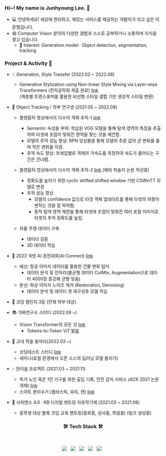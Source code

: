 ### Hi~! My name is Junhyoung Lee. 👋


<!--
**jjuun0/jjuun0** is a ✨ _special_ ✨ repository because its `README.md` (this file) appears on your GitHub profile.

Here are some ideas to get you started:

- 🔭 I’m currently working on ...
- 🌱 I’m currently learning ...
- 👯 I’m looking to collaborate on ...
- 🤔 I’m looking for help with ...
- 💬 Ask me about ...
- 📫 How to reach me: ...
- 😄 Pronouns: ...
- ⚡ Fun fact: ...
-->
- 💻 안녕하세요! 세상에 편리하고, 재밌는 서비스를 제공하는 개발자가 되고 싶은 이준형입니다. 
- 😄 Computer Vision 분야의 다양한 경험과 스스로 공부하거나 소통하며 지식을 쌓고 있습니다.
  - 🌱 Interest: Generation model · Object detection, segmentation, tracking
  
### Project & Activity 🏃  
  - 💡 Generation, Style Transfer (2022.03 ~ 2022.06)  
    - Generative Stylization using Non-linear Style Mixing via Layer-wise Transformers (전자공학회 제출 완료) [link](https://github.com/jjuun0/Capstone_Design)  
      (계층별 트랜스포머를 활용한 비선형 스타일 결합 기반 생성적 스타일 변환)
  - 💸 Object Tracking / 학부 연구생 (2021.05 ~ 2022.08)
    - 플렌옵틱 영상에서의 다수의 객체 추적-1 [link](https://github.com/jjuun0/object-tracking) 
      - Semantic 속성을 부여: 학습된 VGG 모델을 통해 탐색 영역의 특징을 추출하여 타겟에 초점이 맞춰진 영역을 찾는 것을 제안함.
      - 모델의 추적 성능 향상: RPN 앙상블을 통해 모델의 추론 값의 큰 변화를 줄여 작은 변화를 이끔. 
      -	추적 속도 향상: 프레임별로 객체의 가속도를 측정하여 속도가 줄어드는 구간은 건너뜀.
  
    - 플렌옵틱 영상에서의 다수의 객체 추적-2 [link](https://github.com/jjuun0/object-tracking-2) (해외 학술지 논문 작성중) 
      - 정확도를 높이기 위한 cyclic shifted shifted window 기반 CSWinTT 모델로 변경 
      - 추적 성능 향상  
        - 모델의 confidence 값으로 타겟 객체 업데이트를 통해 타겟의 외형이 변하는 것을 잘 파악함.  
        - 동적 탐색 영역 제한을 통해 타겟에 초점이 맞춰진 여러 포컬 이미지로 타겟의 추적 정확도를 높임.
        
    - 자율 주행 데이터 구축
      - 데이터 검증
      - 3D 데이터 학습  
     
  - 🏅 2022 국방 AI 경진대회(AI Connect) [link](https://github.com/jjuun0/MAICON)  
    - 예선: 항공 이미지 데이터를 활용한 건물 변화 탐지
      - 데이터 분석 및 전처리(불균형 데이터 CutMix, Augmentation으로 데이터 4000장 증강해 균형 맞춤)
    - 본선: 화상 이미지 노이즈 제거 (Restoration, Denoising)
      - 데이터 분석 및 데이터 셋 재구성후 모델 학습
    
  - 🥉 코딩 챌린지 3등 (전체 학부 대상)
    
  - 📚 가짜연구소 스터디 (2022.09 ~)
    - Vision Transformer의 모든 것 [link](https://www.notion.so/chanrankim/Vision-Transformer-7cd4fbe829854c40b4a5dba3e51b10f8)  
      - Tokens-to-Token ViT [발표](https://fortune-scraper-694.notion.site/Tokens-to-Token-ViT-ecb4fbba6b2a49f8a5e8ec38549dde8f) 
    
  - 📖 교내 학술 동아리(2022.03 ~)
    - 코딩테스트 스터디 [link](https://github.com/Hansung-include/Coding-Test-Study)
    - 세미나(로컬 환경에서 오픈 소스의 딥러닝 모델 돌리기)
    
  - 🎶 한이음 프로젝트 (2021.03 ~ 2021.11)
    - 독거 노인 혹은 1인 가구를 위한 출입 기록, 안전 감지 서비스 (ACK 2021 논문 개제)  [link](https://github.com/jjuun0/smart-home)
    - 스마트 분리수거 (플라스틱, 유리, 캔)  [link](https://github.com/jjuun0/Smart_Recycling)
      
  - 🧸 사피엔스 4.0 · KB 디지털 멘토링 자유학기제 (2021.03 ~ 2021.08)
    - 중학생 대상 블록 코딩 교육 멘토링(중화중, 성사중, 목일중) (링크 생성중)
    

<h3 align="center"><b>🛠 Tech Stack 🛠</b></h3>
</br>
<p align="center">
<img src="https://img.shields.io/badge/Python-3776AB?style=flat-square&logo=Python&logoColor=white"/></a> &nbsp
<img src="https://img.shields.io/badge/PyTorch-EE4C2C?style=flat-square&logo=PyTorch&logoColor=white"/></a> &nbsp
<img src="https://img.shields.io/badge/TensorFlow-FF6F00?style=flat-square&logo=TensorFlow&logoColor=white"/></a> &nbsp
<img src="https://img.shields.io/badge/Java-007396?style=flat-square&logo=Python&logoColor=white"/></a> &nbsp
<!-- <img src="https://img.shields.io/badge/Android-3DDC84?style=flat-square&logo=Android&logoColor=white"/></a> &nbsp -->
<img src="https://img.shields.io/badge/AWS-232F3E?style=flat-square&logo=Amazon%20AWS&logoColor=white"/></a> &nbsp 



